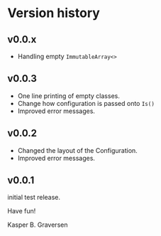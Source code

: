 # Version history


## v0.0.x
* Handling empty `ImmutableArray<>`

## v0.0.3
* One line printing of empty classes.
* Change how configuration is passed onto `Is()`
* Improved error messages.

## v0.0.2
* Changed the layout of the Configuration.
* Improved error messages.

## v0.0.1
initial test release.


Have fun!

Kasper B. Graversen
